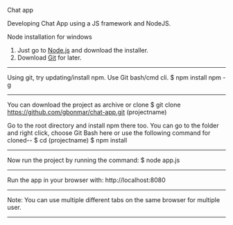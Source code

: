 Chat app

Developing Chat App using a JS framework and NodeJS.

Node installation for windows
1. Just go to [Node.js](https://nodejs.org/en) and download the installer.
2. Download [Git](https://git-scm.com/) for later.

---

Using git, try updating/install npm. Use Git bash/cmd cli.
$ npm install npm -g

---

You can download the project as archive or clone
$ git clone https://github.com/gbonmar/chat-app.git (projectname)

Go to the root directory and install npm there too. You can  go to the folder and right click, choose Git Bash here or use the following command for cloned--
$ cd (projectname)
$ npm install

---

Now run the project by running the command:
$ node app.js

---

Run the app in your browser with:
http://localhost:8080

---

Note:
You can use multiple different tabs on the same browser for multiple user.

---
